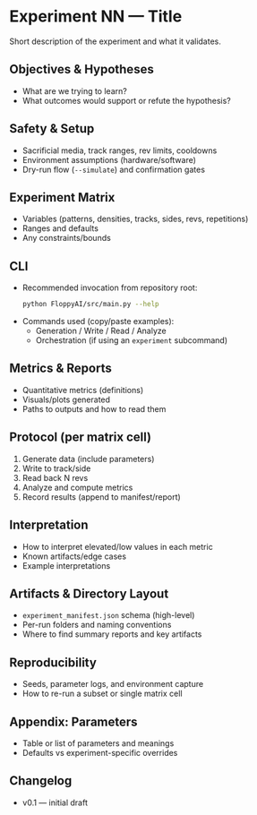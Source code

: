 # Experiment NN — Title

Short description of the experiment and what it validates.

## Objectives & Hypotheses

- What are we trying to learn?
- What outcomes would support or refute the hypothesis?

## Safety & Setup

- Sacrificial media, track ranges, rev limits, cooldowns
- Environment assumptions (hardware/software)
- Dry-run flow (`--simulate`) and confirmation gates

## Experiment Matrix

- Variables (patterns, densities, tracks, sides, revs, repetitions)
- Ranges and defaults
- Any constraints/bounds

## CLI

- Recommended invocation from repository root:
  ```bash
  python FloppyAI/src/main.py --help
  ```
- Commands used (copy/paste examples):
  - Generation / Write / Read / Analyze
  - Orchestration (if using an `experiment` subcommand)

## Metrics & Reports

- Quantitative metrics (definitions)
- Visuals/plots generated
- Paths to outputs and how to read them

## Protocol (per matrix cell)

1. Generate data (include parameters)
2. Write to track/side
3. Read back N revs
4. Analyze and compute metrics
5. Record results (append to manifest/report)

## Interpretation

- How to interpret elevated/low values in each metric
- Known artifacts/edge cases
- Example interpretations

## Artifacts & Directory Layout

- `experiment_manifest.json` schema (high-level)
- Per-run folders and naming conventions
- Where to find summary reports and key artifacts

## Reproducibility

- Seeds, parameter logs, and environment capture
- How to re-run a subset or single matrix cell

## Appendix: Parameters

- Table or list of parameters and meanings
- Defaults vs experiment-specific overrides

## Changelog

- v0.1 — initial draft
